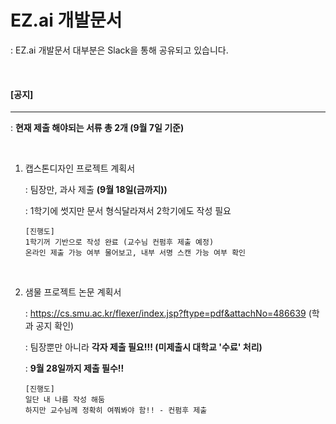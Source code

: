 # EZ.ai 개발문서

: EZ.ai 개발문서 대부분은 Slack을 통해 공유되고 있습니다.

<br>

#### [공지]

----

: **현재 제출 해야되는 서류 총 2개 (9월 7일 기준)**

<br>

1. 캡스톤디자인 프로젝트 계획서 

   : 팀장만, 과사 제출 **(9월 18일(금까지))**

   : 1학기에 썻지만 문서 형식달라져서 2학기에도 작성 필요

   ```
   [진행도]
   1학기꺼 기반으로 작성 완료 (교수님 컨펌후 제출 예정)
   온라인 제출 가능 여부 물어보고, 내부 서명 스캔 가능 여부 확인
   ```

   <br>

2. 샘물 프로젝트 논문 계획서

   : https://cs.smu.ac.kr/flexer/index.jsp?ftype=pdf&attachNo=486639 (학과 공지 확인)

   : 팀장뿐만 아니라 **각자 제출 필요!!! (미제출시 대학교 '수료' 처리)**

   : **9월 28일까지 제출 필수!!**

   ```
   [진행도]
   일단 내 나름 작성 해둠 
   하지만 교수님께 정확히 여쭤봐야 함!! - 컨펌후 제출
   ```

   